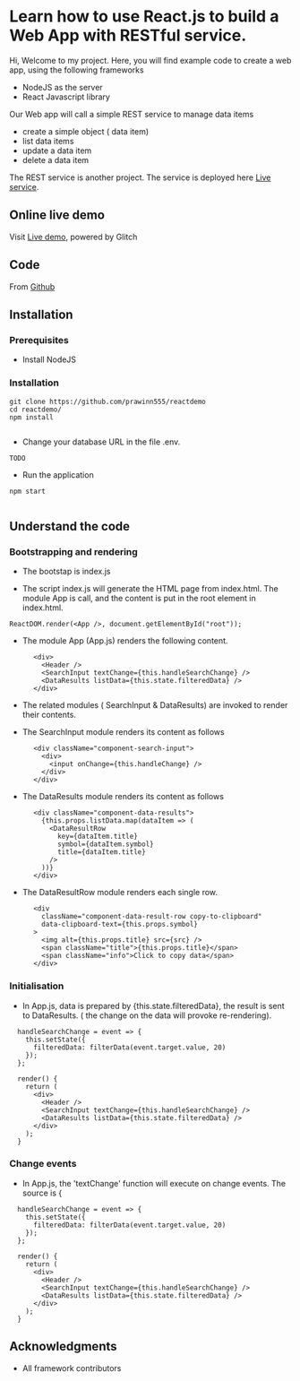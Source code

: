 # Learn how to use React.js to build a Web App with RESTful service.

Hi, Welcome to my project.
Here, you will find example code to create a web app, using the following frameworks

* NodeJS as the server
* React Javascript library


Our Web app will call a simple REST service to manage data items

* create a simple object ( data item)
* list data items
* update a data item
* delete a data item

The REST service is another project.  The service is deployed here 
 [Live service](https://generic-db.glitch.me/).
 



## Online live demo

Visit [Live demo](https://reactdemo.glitch.me/), powered by Glitch

## Code

From [Github](https://github.com/prawinn555/reactdemo)


## Installation


### Prerequisites

* Install NodeJS

### Installation


```
git clone https://github.com/prawinn555/reactdemo
cd reactdemo/
npm install
 
```

* Change your database URL in the file .env. 


```
TODO

```

* Run the application

```
npm start
 
```


## Understand the code


### Bootstrapping and rendering

* The bootstap is index.js

* The script index.js will generate the HTML page from index.html.
The module App is call, and the content is put in the root element in index.html.

```
ReactDOM.render(<App />, document.getElementById("root"));
```
* The module App (App.js) renders the following content.

```
      <div>
        <Header />
        <SearchInput textChange={this.handleSearchChange} />
        <DataResults listData={this.state.filteredData} />
      </div>
```

* The related modules ( SearchInput & DataResults) are invoked to render their contents.


* The SearchInput module renders its content as follows 

```
      <div className="component-search-input">
        <div>
          <input onChange={this.handleChange} />
        </div>
      </div>
```


* The DataResults module renders its content as follows 

```
      <div className="component-data-results">
        {this.props.listData.map(dataItem => (
          <DataResultRow
            key={dataItem.title}
            symbol={dataItem.symbol}
            title={dataItem.title}
          />
        ))}
      </div>
```


* The DataResultRow module renders each single row.

```
      <div
        className="component-data-result-row copy-to-clipboard"
        data-clipboard-text={this.props.symbol}
      >
        <img alt={this.props.title} src={src} />
        <span className="title">{this.props.title}</span>
        <span className="info">Click to copy data</span>
      </div>
```



### Initialisation


* In App.js, data is prepared by {this.state.filteredData}, 
the result is sent to DataResults.
( the change on the data will provoke re-rendering).




```
  handleSearchChange = event => {
    this.setState({
      filteredData: filterData(event.target.value, 20)
    });
  };

  render() {
    return (
      <div>
        <Header />
        <SearchInput textChange={this.handleSearchChange} />
        <DataResults listData={this.state.filteredData} />
      </div>
    );
  }
```



### Change events



* In App.js, the 'textChange' function will execute on change events. The source is {


```
  handleSearchChange = event => {
    this.setState({
      filteredData: filterData(event.target.value, 20)
    });
  };

  render() {
    return (
      <div>
        <Header />
        <SearchInput textChange={this.handleSearchChange} />
        <DataResults listData={this.state.filteredData} />
      </div>
    );
  }
```




## Acknowledgments

* All framework contributors

